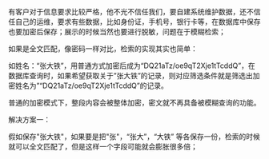 有客户对于信息要求比较严格，他不光不信任我们，要自建系统维护数据，还不信任自己的运维，要求有些数据，比如身份证，手机号，银行卡等，在数据库中保存也要加密后保存；展示的时候当然也要进行脱敏，问题在于模糊检索；

如果是全文匹配，像密码一样对比，检索的实现其实也简单：

如姓名：“张大铁”，用普通方式加密后成为“DQ21aTz/oe9qT2Xje1tTcddQ”，在数据库查询时，如果希望获取关于”张大铁”的记录，则对应筛选条件就是筛选出加密姓名为”“DQ21aTz/oe9qT2Xje1tTcddQ”的记录。

普通的加密模式下，整段内容会被整体加密，密文就不再具备被模糊查询的功能。

解决方案一：

假如保存"张大铁"，如果要是把"张"，“张大”，“大铁” 等各保存一份，检索的时候就可以全文匹配了，但是这样一个字段可能就会膨胀很多倍；